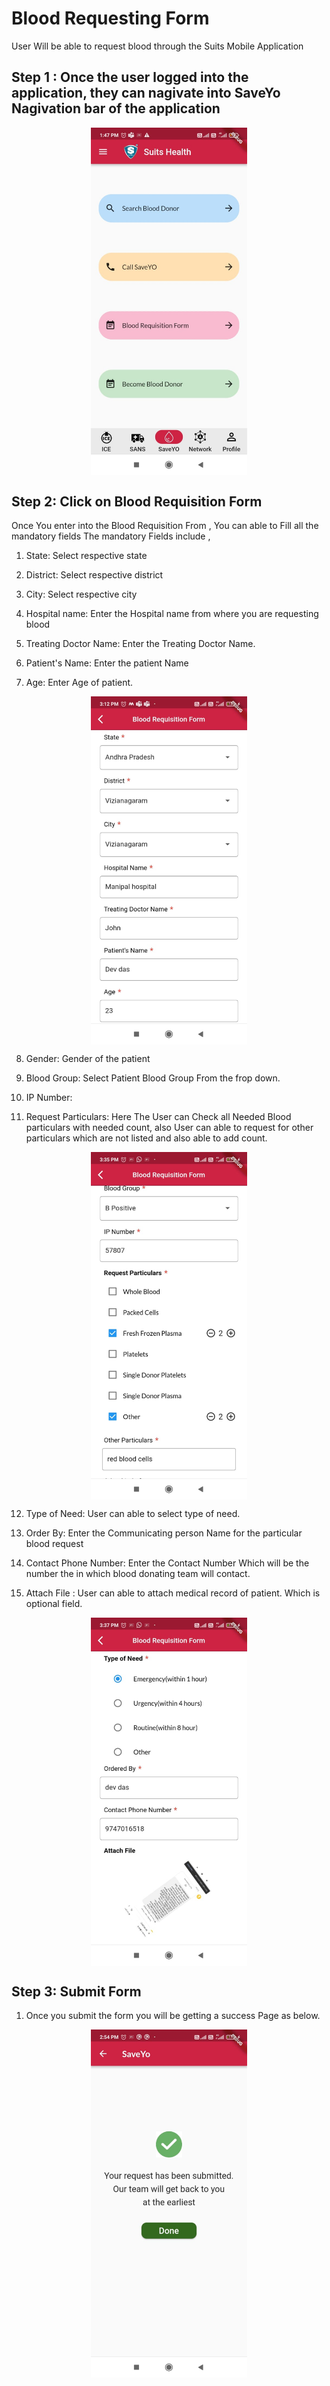 # Blood Requesting Form
User Will be able to request blood through the Suits Mobile Application 

## Step 1 : Once the user logged into the application, they can nagivate into SaveYo Nagivation bar of the application

  <div style="display: flex; justify-content: center;">
  <img src="./images/mobile/serach-blood-donor/blooddonor1.jpg" alt="Logo" width="250">
</div>

## Step 2: Click on Blood Requisition Form

   Once You enter into the Blood Requisition From , You can able to Fill all the mandatory fields 
    The mandatory Fields include ,

1. State: Select respective state

2. District: Select respective district

3. City: Select respective city
 
4. Hospital name: Enter the Hospital name from where you are requesting blood

5. Treating Doctor Name: Enter the Treating Doctor Name.

6. Patient's Name: Enter the patient Name

7. Age: Enter Age of patient.

 <div style="display: flex; justify-content: center;">
  <img src="./images/mobile/requesting-blood/bloodrequest1.jpg" alt="Logo" width="250">
</div>

8. Gender: Gender of the patient

9. Blood Group: Select Patient Blood Group From the frop down.

10. IP Number: 

11. Request Particulars: Here The User can Check all Needed Blood particulars with needed count, also User can able to request for other particulars which are not listed and also able to add count.
<div style="display: flex; justify-content: center;">
  <img src="./images/mobile/requesting-blood/bloodrequest2.jpg" alt="Logo" width="250">
</div>

12. Type of Need: User can able to select type of need.

13. Order By: Enter the Communicating person Name for the particular blood request

14. Contact Phone Number: Enter the Contact Number Which will be the number the in which blood donating team will contact.

15. Attach File : User can able to attach medical record of patient. Which is optional field.
<div style="display: flex; justify-content: center;">
  <img src="./images/mobile/requesting-blood/bloodrequest3.jpg" alt="Logo" width="250">
</div>

## Step 3: Submit Form

 1. Once you submit the form you will be getting a success Page as below.
 <div style="display: flex; justify-content: center;">
  <img src="./images/mobile/requesting-blood/bloodrequest4.jpg" alt="Logo" width="250">
</div>

